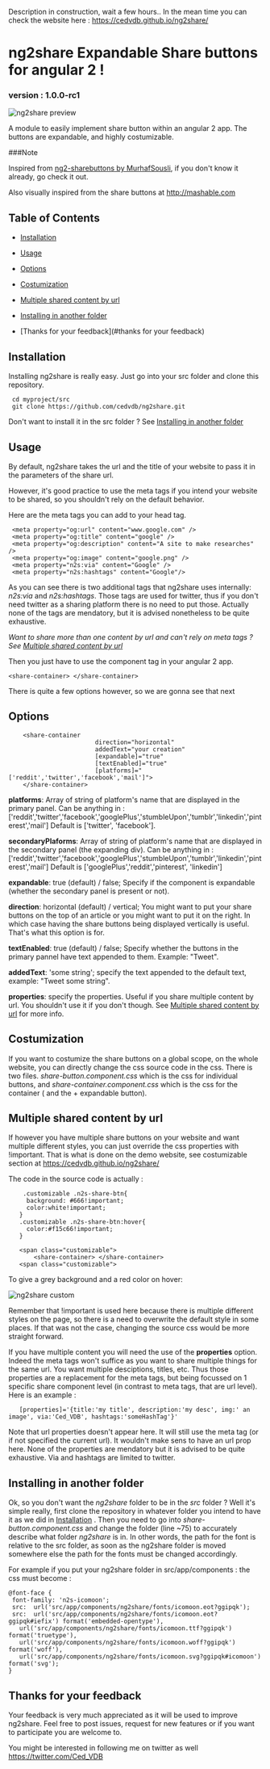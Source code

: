 Description in construction, wait a few hours.. In the mean time you can check the website here : https://cedvdb.github.io/ng2share/

# ng2share Expandable Share buttons for angular 2 !
### version : 1.0.0-rc1

![ng2share preview](http://i.imgur.com/L9EbBaa.png)

A module to easily implement share button within an angular 2 app. The buttons are expandable, and highly costumizable.

###Note

Inspired from [ng2-sharebuttons by MurhafSousli](https://github.com/MurhafSousli/ng2-sharebuttons), if you don't know it already,
go check it out. 

Also visually inspired from the share buttons at http://mashable.com



## Table of Contents

 * [Installation](#installation)
 
 * [Usage](#usage)
 
 * [Options](#options)
  
 * [Costumization](#costumization)
 
 * [Multiple shared content by url](#multiple-shared-content-by-url)
 
 * [Installing in another folder](#installing-in-another-folder)
 
 * [Thanks for your feedback](#thanks for your feedback)
 
 
## Installation
 
 Installing ng2share is really easy. Just go into your src folder and clone this repository.
 
```
 cd myproject/src
 git clone https://github.com/cedvdb/ng2share.git
```

 Don't want to install it in the src folder ? See [Installing in another folder](#installing-in-another-folder)
 
 
## Usage
 
 By default, ng2share takes the url and the title of your website to pass it in the parameters of the share url. 
 
 However, it's good practice to use the meta tags if you intend your website to be shared, so you shouldn't rely on the default behavior.
 
 Here are the meta tags you can add to your head tag.
 
 ```
  <meta property="og:url" content="www.google.com" />
  <meta property="og:title" content="google" />
  <meta property="og:description" content="A site to make researches" />
  <meta property="og:image" content="google.png" />
  <meta property="n2s:via" content="Google" />
  <meta property="n2s:hashtags" content="Google"/>
 ```
 As you can see there is two additional tags that ng2share uses internally: *n2s:via* and *n2s:hashtags*. Those tags are used for twitter,
 thus if you don't need twitter as a sharing platform there is no need to put those. Actually none of the tags are mendatory, but it is advised 
 nonetheless to be quite exhaustive. 
 
 *Want to share more than one content by url and can't rely on meta tags ? See [Multiple shared content by url](#multiple-shared-content-by-url)*
 
 Then you just have to use the component tag in your angular 2 app.

 ```
<share-container> </share-container> 
```

There is quite a few options however, so we are gonna see that next

## Options

```
	<share-container 
						direction="horizontal"
						addedText="your creation"
						[expandable]="true"
						[textEnabled]="true"
						[platforms]="['reddit','twitter','facebook','mail']">
	</share-container>
```

**platforms**: Array of string of platform's name that are displayed in the primary panel. Can be anything in : ['reddit','twitter','facebook','googlePlus','stumbleUpon','tumblr','linkedin','pinterest','mail'] 
Default is ['twitter', 'facebook'].

**secondaryPlaforms**: Array of string of platform's name that are displayed in the secondary panel (the expanding div). Can be anything in : ['reddit','twitter','facebook','googlePlus','stumbleUpon','tumblr','linkedin','pinterest','mail'] 
Default is ['googlePlus','reddit','pinterest', 'linkedin']

**expandable**: true (default) / false; Specify if the component is expandable (whether the secondary panel is present or not).

**direction**: horizontal (default) / vertical; You might want to put your share buttons on the top of an article or you might want to put it on the right. 
In which case having the share buttons being displayed vertically is useful. That's what this option is for.

**textEnabled**: true (default) / false; Specify whether the buttons in the primary pannel have text appended to them. Example: "Tweet".

**addedText**: 'some string'; specify the text appended to the default text, example: "Tweet some string".

**properties**: specify the properties. Useful if you share multiple content by url. You shouldn't use it if you don't though. See [Multiple shared content by url](#multiple-shared-content-by-url) for more info.


## Costumization

If you want to costumize the share buttons on a global scope, on the whole website, you can directly change the css source code in the css. There is two files.
*share-button.component.css* which is the css for individual buttons, and *share-container.component.css* which is the css for the container ( and the + expandable button).


## Multiple shared content by url

If however you have multiple share buttons on your website and want multiple different styles, you can just override the css properties with !important.
That is what is done on the demo website, see costumizable section at https://cedvdb.github.io/ng2share/

The code in the source code is actually :


 ```
	 .customizable .n2s-share-btn{
	  background: #666!important;
	  color:white!important;
	}
	.customizable .n2s-share-btn:hover{
	  color:#f15c66!important;
	}

	<span class="customizable">
		<share-container> </share-container>
	<span class="customizable">
 ```
 
 To give a grey background and a red color on hover:
 
 ![ng2share custom](http://i.imgur.com/QDRIyxi.png)
 
 
 Remember that !important is used here because there is multiple different styles on the page, so there is a need to overwrite the default style in some places.
 If that was not the case, changing the source css would be more straight forward.
 
 If you have multiple content you will need the use of the **properties** option. 
 Indeed the meta tags won't suffice as you want to share multiple things for the same url. You want multiple desciptions, titles, etc.
 Thus those properties are a replacement for the meta tags, but being focussed on 1 specific share component level (in contrast to meta tags, that are url level).
 Here is an example :
 
  ```
     [properties]='{title:'my title', description:'my desc', img:' an image', via:'Ced_VDB', hashtags:'someHashTag'}'
  ```
  
 Note that url properties doesn't appear here. It will still use the meta tag (or if not specified the current url). It wouldn't make sens to have an url prop here.
 None of the properties are mendatory but it is advised to be quite exhaustive. Via and hashtags are limited to twitter.



## Installing in another folder

 Ok, so you don't want the *ng2share* folder to be in the *src* folder ? Well it's simple really, first clone the repository in whatever folder you intend to have it as we did in [Installation](#installation)
 . Then you need to go into *share-button.component.css* and change the folder (line ~75) to accurately describe what folder *ng2share* is in.
 In other words, the path for the font is relative to the src folder, as soon as the ng2share folder is moved somewhere else the path for the fonts must be changed accordingly.
 
 For example if you put your ng2share folder in src/app/components : the css must become :
 
 ```
 @font-face {
  font-family: 'n2s-icomoon';
  src:  url('src/app/components/ng2share/fonts/icomoon.eot?ggipqk');
  src:  url('src/app/components/ng2share/fonts/icomoon.eot?ggipqk#iefix') format('embedded-opentype'),
    url('src/app/components/ng2share/fonts/icomoon.ttf?ggipqk') format('truetype'),
    url('src/app/components/ng2share/fonts/icomoon.woff?ggipqk') format('woff'),
    url('src/app/components/ng2share/fonts/icomoon.svg?ggipqk#icomoon') format('svg');
}
```

## Thanks for your feedback

Your feedback is very much appreciated as it will be used to improve ng2share. Feel free to post issues, request for new features or if you want to participate you are welcome to.

You might be interested in following me on twitter as well https://twitter.com/Ced_VDB

